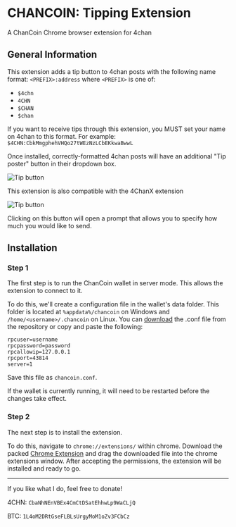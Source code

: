 # CHANCOIN: Tipping Extension
A ChanCoin Chrome browser extension for 4chan
## General Information
This extension adds a tip button to 4chan posts with the following name format: `<PREFIX>:address` where `<PREFIX>` is one of:
* `$4chn`
* `4CHN`
* `$CHAN`
* `$chan`

If you want to receive tips through this extension, you MUST set your name on 4chan to this format. For example: `$4CHN:CbkMmgphehVHQo27tWEzNzLCbEKkwaBwwL`

Once installed, correctly-formatted 4chan posts will have an additional "Tip poster" button in their dropdown box.

![Tip button](http://i.imgur.com/IekqP7H.png)

This extension is also compatible with the 4ChanX extension

![Tip button](http://i.imgur.com/M5K1PK0.png)

Clicking on this button will open a prompt that allows you to specify how much you would like to send.

## Installation

### Step 1
The first step is to run the ChanCoin wallet in server mode. This allows the extension to connect to it.

To do this, we'll create a configuration file in the wallet's data folder. This folder is located at `%appdata%/chancoin` on Windows and `/home/<username>/.chancoin` on Linux. You can [download](https://raw.githubusercontent.com/Michael4CHN/ChanCoin-for-4chan/master/chancoin.conf) the .conf file from the repository or copy and paste the following:


```
rpcuser=username
rpcpassword=password
rpcallowip=127.0.0.1
rpcport=43814
server=1
```

Save this file as `chancoin.conf`.

If the wallet is currently running, it will need to be restarted before the changes take effect.

### Step 2
The next step is to install the extension. 

To do this, navigate to `chrome://extensions/` within chrome.
Download the packed [Chrome Extension](https://github.com/VladimirPewtin/CHANCOIN-TippingExtension/releases/download/0.0.2/CHANCOIN_TippingExtension.crx)
and drag the downloaded file into the chrome extensions window. After accepting the permissions, the extension will be installed and ready to go.
___

If you like what I do, feel free to donate!

4CHN: `CbaNhNEnVBEx4CmCtDSatEhhwLp9WaCLjQ`

BTC: `1L4oM2DRtGseFLBLsUrgyMoM1oZv3FCbCz`
